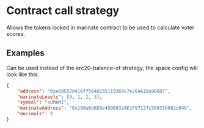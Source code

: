 # Contract call strategy

Allows the tokens locked in marinate contract to be used to calculate voter scores.

## Examples

Can be used instead of the erc20-balance-of strategy, the space config will look like this:

```JSON
{
    "address": "0xe6d557d416ff5640235119369c7e26AA18a906D7",
    "marinateLevels": [0, 1, 2, 3],
    "symbol": "sUMAMI",
    "marinateAddress": "0x190a6b6E8e4D9B8324E1F97127c588C5b082d94b",
    "decimals": 9
}
```
